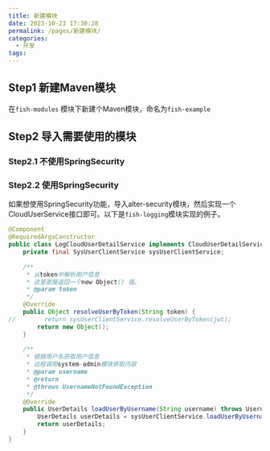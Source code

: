 ```yaml
---
title: 新建模块
date: 2023-10-23 17:30:28
permalink: /pages/新建模块/
categories:
  - 开发
tags:
---
```


## Step1 新建Maven模块

在```fish-modules``` 模块下新建个Maven模块，命名为```fish-example```





## Step2 导入需要使用的模块



###  Step2.1  不使用SpringSecurity


### Step2.2 使用SpringSecurity
如果想使用SpringSecurity功能，导入alter-security模块，然后实现一个CloudUserService接口即可。以下是```fish-logging```模块实现的例子。

```java
@Component  
@RequiredArgsConstructor  
public class LogCloudUserDetailService implements CloudUserDetailService {  
    private final SysUserClientService sysUserClientService;  
  
    /**  
     * 从token中解析用户信息  
     * 这里直接返回一个new Object() 值。
     * @param token  
     */  
    @Override  
    public Object resolveUserByToken(String token) {  
//        return sysUserClientService.resolveUserByToken(jwt);  
        return new Object();  
    }  
  
    /**  
     * 根据用户名获取用户信息  
     * 远程调用system-admin模块获取内容
     * @param username  
     * @return  
     * @throws UsernameNotFoundException  
     */  
    @Override  
    public UserDetails loadUserByUsername(String username) throws UsernameNotFoundException {  
        UserDetails userDetails = sysUserClientService.loadUserByUsername(username);  
        return userDetails;  
    }  
}
```
